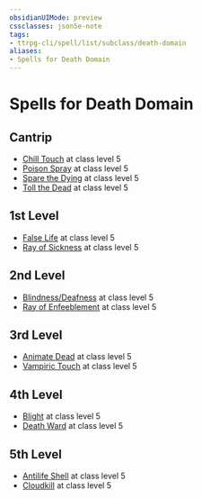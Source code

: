 ```yaml
---
obsidianUIMode: preview
cssclasses: json5e-note
tags:
- ttrpg-cli/spell/list/subclass/death-domain
aliases:
- Spells for Death Domain
---
```

# Spells for Death Domain

## Cantrip

- [Chill Touch](/3-Mechanics/CLI/spells/chill-touch-xphb.md "XPHB") at class level 5
- [Poison Spray](/3-Mechanics/CLI/spells/poison-spray-xphb.md "XPHB") at class level 5
- [Spare the Dying](/3-Mechanics/CLI/spells/spare-the-dying-xphb.md "XPHB") at class level 5
- [Toll the Dead](/3-Mechanics/CLI/spells/toll-the-dead-xphb.md "XPHB") at class level 5

## 1st Level

- [False Life](/3-Mechanics/CLI/spells/false-life-xphb.md "XPHB") at class level 5
- [Ray of Sickness](/3-Mechanics/CLI/spells/ray-of-sickness-xphb.md "XPHB") at class level 5

## 2nd Level

- [Blindness/Deafness](/3-Mechanics/CLI/spells/blindness-deafness-xphb.md "XPHB") at class level 5
- [Ray of Enfeeblement](/3-Mechanics/CLI/spells/ray-of-enfeeblement-xphb.md "XPHB") at class level 5

## 3rd Level

- [Animate Dead](/3-Mechanics/CLI/spells/animate-dead-xphb.md "XPHB") at class level 5
- [Vampiric Touch](/3-Mechanics/CLI/spells/vampiric-touch-xphb.md "XPHB") at class level 5

## 4th Level

- [Blight](/3-Mechanics/CLI/spells/blight-xphb.md "XPHB") at class level 5
- [Death Ward](/3-Mechanics/CLI/spells/death-ward-xphb.md "XPHB") at class level 5

## 5th Level

- [Antilife Shell](/3-Mechanics/CLI/spells/antilife-shell-xphb.md "XPHB") at class level 5
- [Cloudkill](/3-Mechanics/CLI/spells/cloudkill-xphb.md "XPHB") at class level 5